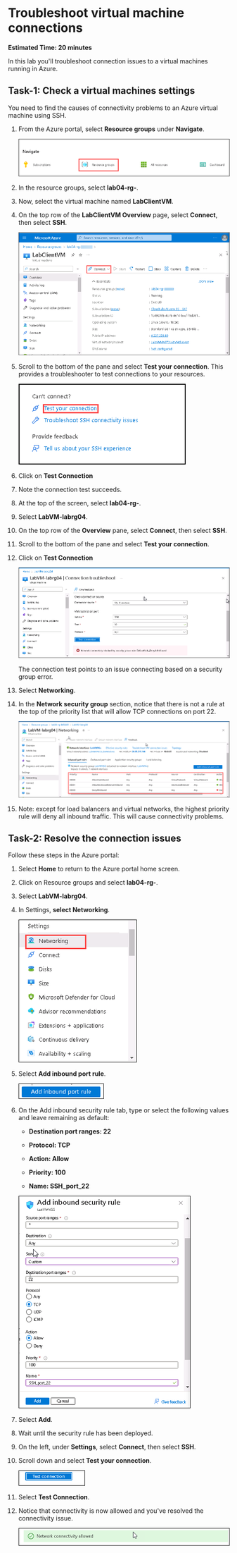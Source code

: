 # Troubleshoot virtual machine connections

**Estimated Time: 20 minutes**

In this lab you'll troubleshoot connection issues to a virtual machines running in Azure.

## Task-1: Check a virtual machines settings

You need to find the causes of connectivity problems to an Azure virtual machine using SSH.
   
1. From the Azure portal, select **Resource groups** under **Navigate**.

    ![](../media/mod1-navigate.png)

1. In the resource groups, select **lab04-rg-<inject key="DeploymentID" enableCopy="false"/>**.

1. Now, select the virtual machine named **LabClientVM**.

1. On the top row of the **LabClientVM Overview** page, select **Connect**, then select **SSH**.

   ![Screenshot showing the connect option for a virtual machine.](../media/Az-720-4-1.png)

1. Scroll to the bottom of the pane and select **Test your connection**. This provides a troubleshooter to test connections to your resources.

   ![Screenshot showing the test your connection option.](../media/Az-720-4-2.png)

1. Click on **Test Connection**

1. Note the connection test succeeds.

1. At the top of the screen, select **lab04-rg-<inject key="DeploymentID" enableCopy="false"/>**.

1. Select **LabVM-labrg04**.

1. On the top row of the **Overview** pane, select **Connect**, then select **SSH**.

1. Scroll to the bottom of the pane and select **Test your connection**.

1. Click on **Test Connection**

    ![Screenshot showing SSH failing.](../media/az-720-4-n2.png)

    The connection test points to an issue connecting based on a security group error.

1. Select **Networking**.

1. In the **Network security group** section, notice that there is not a rule at the top of the priority list that will allow TCP connections on port 22.

    ![Screenshot showing that there is no rule to allow SSH connections."](../media/Az-720-4-4.png)

1. Note: except for load balancers and virtual networks, the highest priority rule will deny all inbound traffic. This will cause connectivity problems.

## Task-2: Resolve the connection issues

Follow these steps in the Azure portal:

1. Select **Home** to return to the Azure portal home screen.

1. Click on Resource groups and select **lab04-rg-<inject key="DeploymentID" enableCopy="false"/>**.

1. Select **LabVM-labrg04**.

1. In Settings, **select Networking**.

   ![Screen shot showing the networking option.](../media/Az-720-4-5.png)

1. Select **Add inbound port rule**.

   ![Screen shot showing the add inbound rule button.](../media/Az-720-4-6.png)

1. On the Add inbound security rule tab, type or select the following values and leave remaining as default:

   - **Destination port ranges: 22**
  
   - **Protocol: TCP**

   - **Action: Allow**

   - **Priority: 100**

   - **Name: SSH_port_22**

    ![Screen shot showing the inbound rule Configuration.](../media/Az-720-4-7.png)

1. Select **Add**.

1. Wait until the security rule has been deployed.

1. On the left, under **Settings**, select **Connect**, then select **SSH**.

1. Scroll down and select **Test your connection**.

   ![screen shot showing the Run test button.](../media/az720-4n3.png)

1. Select **Test Connection**.

1. Notice that connectivity is now allowed and you've resolved the connectivity issue.

   ![Screen shot showing that connectivity is now allowed.](../media/Az-720-4-9.png)

